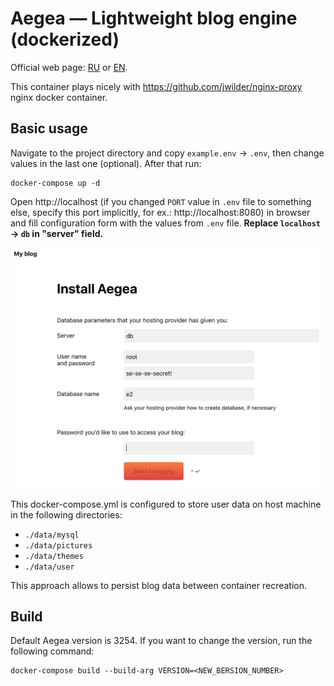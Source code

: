 # Aegea — Lightweight blog engine (dockerized)

Official web page: [RU](https://blogengine.ru) or [EN](http://blogengine.me/).

This container plays nicely with https://github.com/jwilder/nginx-proxy nginx docker container.

## Basic usage

Navigate to the project directory and copy `example.env` → `.env`, then change values in the last one (optional).
After that run:

    docker-compose up -d

Open http://localhost (if you changed `PORT` value in `.env` file to something else, specify this port implicitly, for ex.: http://localhost:8080) in browser and fill configuration form with the values from `.env` file.
**Replace `localhost` → `db` in "server" field.**

<img src="docs/install-screenshot.png" width="644">

This docker-compose.yml is configured to store user data on host machine in the following directories:

- `./data/mysql`
- `./data/pictures`
- `./data/themes`
- `./data/user`

This approach allows to persist blog data between container recreation.

## Build

Default Aegea version is 3254. If you want to change the version, run the following command:

    docker-compose build --build-arg VERSION=<NEW_BERSION_NUMBER>
